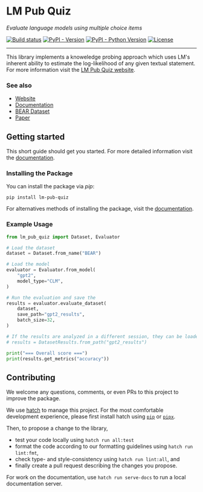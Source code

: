 # LM Pub Quiz
*Evaluate language models using multiple choice items*


[![Build status](https://img.shields.io/github/actions/workflow/status/lm-pub-quiz/lm-pub-quiz/test.yml?logo=github&label=Tests)](https://github.com/lm-pub-quiz/lm-pub-quiz/actions)
[![PyPI - Version](https://img.shields.io/pypi/v/lm-pub-quiz.svg?logo=pypi&label=Version&logoColor=gold)](https://pypi.org/project/lm-pub-quiz/)
[![PyPI - Python Version](https://img.shields.io/pypi/pyversions/lm-pub-quiz?logo=python&label=Python&logoColor=gold)](https://pypi.org/project/lm-pub-quiz/)
[![License](https://img.shields.io/github/license/lm-pub-quiz/lm-pub-quiz?logo=pypi&logoColor=gold)](https://github.com/lm-pub-quiz/lm-pub-quiz/blob/main/LICENSE)

---

This library implements a knoweledge probing approach which uses LM's inherent ability to estimate the log-likelihood of any given textual statement.
For more information visit the [LM Pub Quiz website](https://lm-pub-quiz.github.io/).

### See also
- [Website](https://lm-pub-quiz.github.io/)
- [Documentation](https://lm-pub-quiz.github.io/lm-pub-quiz)
- [BEAR Dataset](https://github.com/lm-pub-quiz/BEAR)
- [Paper](https://arxiv.org/abs/2404.04113)


## Getting started

This short guide should get you started. For more detailed information visit the [documentation](https://lm-pub-quiz.github.io/lm-pub-quiz). 

### Installing the Package

You can install the package via *pip*:

```shell
pip install lm-pub-quiz
```

For alternatives methods of installing the package, visit the [documentation](https://lm-pub-quiz.github.io/lm-pub-quiz).


### Example Usage

```python
from lm_pub_quiz import Dataset, Evaluator

# Load the dataset
dataset = Dataset.from_name("BEAR")

# Load the model
evaluator = Evaluator.from_model(
    "gpt2",
    model_type="CLM",
)

# Run the evaluation and save the
results = evaluator.evaluate_dataset(
    dataset,
    save_path="gpt2_results",
    batch_size=32,
)

# If the results are analyzed in a different session, they can be loaded from the file system
# results = DatasetResults.from_path("gpt2_results")

print("=== Overall score ===")
print(results.get_metrics("accuracy"))
```


## Contributing
We welcome any questions, comments, or even PRs to this project to improve the package.

We use [hatch](https://hatch.pypa.io) to manage this project. For the most comfortable development experience, please first install hatch using [`pip`](https://hatch.pypa.io/latest/install/#pipx) or [`pipx`](https://hatch.pypa.io/latest/install/#pipx).

Then, to propose a change to the library,

- test your code locally using `hatch run all:test`
- format the code according to our formatting guidelines using `hatch run lint:fmt`,
- check type- and style-consistency using `hatch run lint:all`, and
- finally create a pull request describing the changes you propose.

For work on the documentation, use `hatch run serve-docs` to run a local documentation server.
